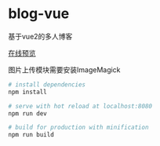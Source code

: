 # blog-vue
基于vue2的多人博客

[在线预览](http://cdxwangwang.cn)

图片上传模块需要安装ImageMagick

``` bash
# install dependencies
npm install

# serve with hot reload at localhost:8080
npm run dev

# build for production with minification
npm run build
```
